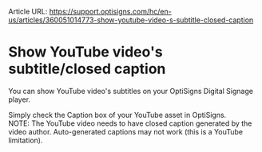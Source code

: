 Article URL: https://support.optisigns.com/hc/en-us/articles/360051014773-show-youtube-video-s-subtitle-closed-caption

# Show YouTube video's subtitle/closed caption

You can show YouTube video's subtitles on your OptiSigns Digital Signage
player.

Simply check the Caption box of your YouTube asset in OptiSigns.  
NOTE: The YouTube video needs to have closed caption generated by the video
author. Auto-generated captions may not work (this is a YouTube limitation).

